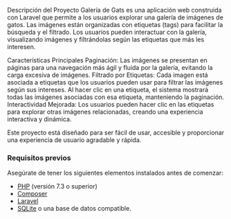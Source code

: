 Descripción del Proyecto
Galería de Gats es una aplicación web construida con Laravel que permite a los usuarios explorar una galería de imágenes de gatos. Las imágenes están organizadas con etiquetas (tags) para facilitar la búsqueda y el filtrado. Los usuarios pueden interactuar con la galería, visualizando imágenes y filtrándolas según las etiquetas que más les interesen.


Características Principales
Paginación: Las imágenes se presentan en páginas para una navegación más ágil y fluida por la galería, evitando la carga excesiva de imágenes.
Filtrado por Etiquetas: Cada imagen está asociada a etiquetas que los usuarios pueden usar para filtrar las imágenes según sus intereses. Al hacer clic en una etiqueta, el sistema mostrará todas las imágenes asociadas con esa etiqueta, manteniendo la paginación.
Interactividad Mejorada: Los usuarios pueden hacer clic en las etiquetas para explorar otras imágenes relacionadas, creando una experiencia interactiva y dinámica.

Este proyecto está diseñado para ser fácil de usar, accesible y proporcionar una experiencia de usuario agradable y rápida.

### Requisitos previos
Asegúrate de tener los siguientes elementos instalados antes de comenzar:

- [PHP](https://www.php.net/) (versión 7.3 o superior)
- [Composer](https://getcomposer.org/)
- [Laravel](https://laravel.com/)
- [SQLite](https://www.sqlite.org/) o una base de datos compatible.
